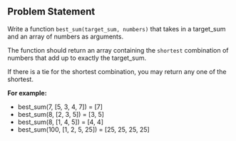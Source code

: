 ## Problem Statement

Write a function `best_sum(target_sum, numbers)` that takes in a target_sum and an array of numbers as arguments.

The function should return an array containing the `shortest` combination of numbers that add up to exactly the target_sum.

If there is a tie for the shortest combination, you may return any one of the shortest.

**For example:**  
- best_sum(7, [5, 3, 4, 7]) = [7]  
- best_sum(8, [2, 3, 5]) = [3, 5]  
- best_sum(8, [1, 4, 5]) = [4, 4]  
- best_sum(100, [1, 2, 5, 25]) = [25, 25, 25, 25]  